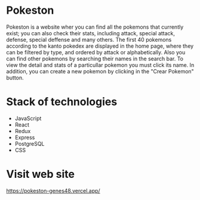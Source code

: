 # Pokeston
Pokeston is a website wher you can find all the pokemons that currently exist; you can also check their stats, including attack, special attack, defense, special deffense and many others.
The first 40 pokemons according to the kanto pokedex are displayed in the home page, where they can be filtered by type, and ordered by attack or alphabetically. Also you can find other pokemons by searching their names in the search bar.
To view the detail and stats of a particullar pokemon you must click its name.
In addition, you can create a new pokemon by clicking in the "Crear Pokemon" button.

# Stack of technologies
* JavaScript
* React
* Redux
* Express
* PostgreSQL
* CSS

# Visit web site
 https://pokeston-genes48.vercel.app/
